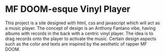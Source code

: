 # MF DOOM-esque Vinyl Player

This project is a site designed with html, css and javascript which will
act as a music player. The concept of design is an Anthony Fantano vibe,
having albums with records in the back with a centric vinyl player.
The idea is to drag records onto the player to activate the music.
Certain design aspects such as the color and texts are inspired by the
aesthetic of rapper MF DOOM.